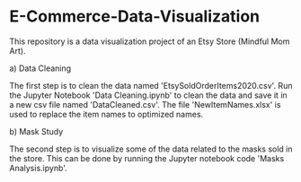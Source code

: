 # E-Commerce-Data-Visualization
This repository is a data visualization project of an Etsy Store (Mindful Mom Art).

a) Data Cleaning

The first step is to clean the data named 'EtsySoldOrderItems2020.csv'.
Run the Jupyter Notebook 'Data Cleaning.ipynb' to clean the data and save it in a new csv file named 'DataCleaned.csv'.
The file 'NewItemNames.xlsx' is used to replace the item names to optimized names.

b) Mask Study

The second step is to visualize some of the data related to the masks sold in the store. This can be done by running the Jupyter notebook 
code 'Masks Analysis.ipynb'.
